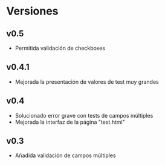 # Versiones
## v0.5
- Permitida validación de checkboxes

## v0.4.1
- Mejorada la presentación de valores de test muy grandes

## v0.4
- Solucionado error grave con tests de campos múltiples
- Mejorada la interfaz de la página "test.html"

## v0.3
- Añadida validación de campos múltiples
